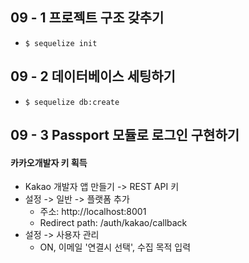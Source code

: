 ## 09 - 1 프로젝트 구조 갖추기
- `$ sequelize init`

## 09 - 2 데이터베이스 세팅하기

- `$ sequelize db:create`

## 09 - 3 Passport 모듈로 로그인 구현하기

#### 카카오개발자 키 획득
- Kakao 개발자 앱 만들기 -> REST API 키
- 설정 -> 일반 -> 플랫폼 추가
  - 주소: http://localhost:8001
  - Redirect path: /auth/kakao/callback
- 설정 -> 사용자 관리
  - ON, 이메일 '연결시 선택', 수집 목적 입력
